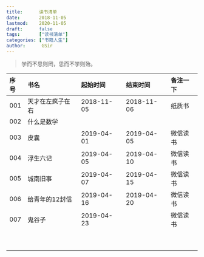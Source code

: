 ```yaml
---
title:      读书清单
date:       2018-11-05
lastmod:    2020-11-05
draft:      false
tags:       ["读书清单"]
categories: ["书籍人生"]
author:      GSir
---
```


> 学而不思则罔，思而不学则殆。

<!--more-->

| 序号    | 书名                     | 起始时间      | 结束时间      | 备注一下      |
| :-------| :-----------------------| :-------------| :------------| :------------|
| 001     | 天才在左疯子在右          | 2018-11-05    | 2018-11-06   |  纸质书      |
| 002     | 什么是数学               |               |              |              |
| 003     | 皮囊                     |  2019-04-01   |   2019-04-05 | 微信读书     |
| 004     | 浮生六记                 |  2019-04-05   |  2019-04-10  |  微信读书     |
| 005     | 城南旧事                 |  2019-04-07  |   2019-04-15  |  微信读书     |
| 006     | 给青年的12封信           |   2019-04-16  |   2019-04-20  |   微信读书    |
| 007     | 鬼谷子                   |  2019-04-23   |              |   微信读书 |
|         |                         |               |              |              |
|         |                         |               |              |              |
|         |                         |               |              |              |
|         |                         |               |              |              |
|         |                         |               |              |              |
|         |                         |               |              |              |
|         |                         |               |              |              |
|         |                         |               |              |              |
|         |                         |               |              |              |
